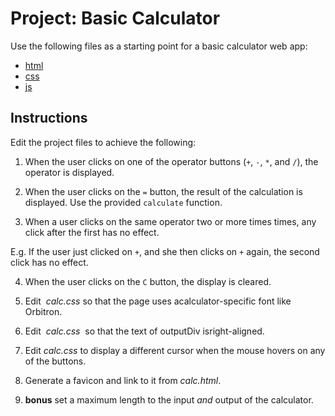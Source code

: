 # Project: Basic ​Calculator

Use the following files as a starting point for a basic calculator web app:

* [html](assets/calc.html)
* [css](assets/calc.css)
* [js](assets/calc.js)

## Instructions

Edit the project files to achieve the following:

1. When the user clicks on one of the operator buttons  (`+`, `-`, `*`, and `/`), the operator is displayed.

2. When the user clicks on the `=` button, the result of the calculation is displayed. Use the provided `calculate` function.

3. When a user clicks on the same operator two or more times times, any click after the first has no effect.

E.g. If the user just clicked on `+`, and she then clicks on `+` again, the second click has no effect.

4. When the user clicks on the `​C`​ ​button​, ​the​ ​display is cleared.

5. Edit​ ​​ _calc.css_ ​​​so​ ​that​ ​the​ ​page​ ​uses​ ​a​ ​calculator-specific​ font​ ​like​ ​​Orbitron​.

6. Edit​ ​​ _calc.css_ ​ ​​so​ ​that​ ​the​ ​text​ ​of​ ​​outputDiv​​ ​is​ right-aligned.

7. Edit _calc.css_ to display a different cursor when the mouse hovers on any of the buttons.

7. Generate​ ​a​ ​​favicon​​ ​and​ ​link​ ​to​ ​it​ ​from​ ​​ _calc.html_.

8. **bonus** set a maximum length to the input *and* output of the calculator.